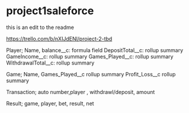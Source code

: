 # project1saleforce
this is an edit to the readme

https://trello.com/b/nXIJdENl/project-2-tbd

Player; Name,
balance__c: formula field
DepositTotal__c: rollup summary
GameIncome__c: rollup summary
Games_Played__c: rollup summary
WithdrawalTotal__c: rollup summary


Game; Name,
Games_Played__c rollup summary
Profit_Loss__c rollup summary

Transaction; auto number,player , withdrawl/deposit, amount

Result; game, player, bet, result, net

